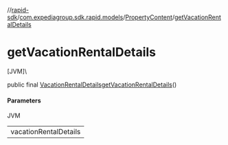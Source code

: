//[rapid-sdk](../../../index.md)/[com.expediagroup.sdk.rapid.models](../index.md)/[PropertyContent](index.md)/[getVacationRentalDetails](get-vacation-rental-details.md)

# getVacationRentalDetails

[JVM]\

public final [VacationRentalDetails](../-vacation-rental-details/index.md)[getVacationRentalDetails](get-vacation-rental-details.md)()

#### Parameters

JVM

| |
|---|
| vacationRentalDetails |
